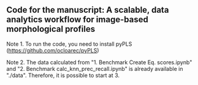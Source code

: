 ## Code for the manuscript: A scalable, data analytics workflow for image-based morphological profiles
Note 1. To run the code, you need to install pyPLS (https://github.com/ocloarec/pyPLS)

Note 2. The data calculated from "1. Benchmark Create Eq. scores.ipynb" and "2. Benchmark calc_knn_prec_recall.ipynb" is already available in "./data". Therefore, it is possible to start at 3.
